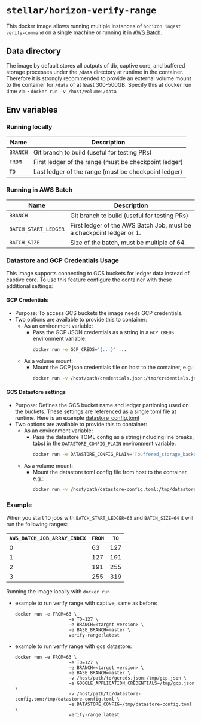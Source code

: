 # `stellar/horizon-verify-range`

This docker image allows running multiple instances of `horizon ingest verify-command` on a single machine or running it in [AWS Batch](https://aws.amazon.com/batch/).

## Data directory
The image by default stores all outputs of db, captive core, and buffered storage processes
under the `/data` directory at runtime in the container. Therefore it is strongly recommended
to provide an external volume mount to the container for `/data` of at least 300-500GB. Specify this at docker run time via - `docker run -v /host/volume:/data`

## Env variables

### Running locally

| Name     | Description                                           |
|----------|-------------------------------------------------------|
| `BRANCH` | Git branch to build (useful for testing PRs)          |
| `FROM`   | First ledger of the range (must be checkpoint ledger) |
| `TO`     | Last ledger of the range (must be checkpoint ledger)  |

### Running in AWS Batch

| Name                 | Description                                                          |
|----------------------|----------------------------------------------------------------------|
| `BRANCH`             | Git branch to build (useful for testing PRs)                         |
| `BATCH_START_LEDGER` | First ledger of the AWS Batch Job, must be a checkpoint ledger or 1. |
| `BATCH_SIZE`         | Size of the batch, must be multiple of 64.                           |


### Datastore and GCP Credentials Usage

This image supports connecting to GCS buckets for ledger data instead of captive core. To use this feature configure the container with these additional settings:

#### GCP Credentials
- Purpose: To access GCS buckets the image needs GCP credentials. 
- Two options are available to provide this to container:
  - As an environment variable:
    - Pass the GCP JSON credentials as a string in a `GCP_CREDS` environment variable:
      ```sh
      docker run -e GCP_CREDS='{...}' ...
      ```
  - As a volume mount:
    - Mount the GCP json credentials file on host to the container, e.g.:
      ```sh
      docker run -v /host/path/credentials.json:/tmp/credentials.json -e GOOGLE_APPLICATION_CREDENTIALS=/tmp/credentials.json ...
      ```

#### GCS Datastore settings
- Purpose: Defines the GCS bucket name and ledger partioning used on the buckets. These settings are referenced as a single toml file at runtime. Here is an example [datastore_config.toml](../../../galexie/config.example.toml)
- Two options are available to provide this to container:
  - As an environment variable:
    - Pass the datastore TOML config as a string(including line breaks, tabs) in the `DATASTORE_CONFIG_PLAIN` environment variable:
      ```sh
      docker run -e DATASTORE_CONFIG_PLAIN='[buffered_storage_backend_config]\nbuffer_size = 5\n ...' 
      ```
  - As a volume mount:
    - Mount the datastore toml config file from host to the container, e.g.:
      ```sh
      docker run -v /host/path/datastore-config.toml:/tmp/datastore-config.toml -e DATASTORE_CONFIG=/tmp/datastore-config.toml 
      ```

### Example

When you start 10 jobs with `BATCH_START_LEDGER=63` and `BATCH_SIZE=64`
it will run the following ranges:

| `AWS_BATCH_JOB_ARRAY_INDEX` | `FROM` | `TO` |
|-----------------------------|--------|------|
| 0                           | 63     | 127  |
| 1                           | 127    | 191  |
| 2                           | 191    | 255  |
| 3                           | 255    | 319  |

Running the image locally with `docker run`
* example to run verify range with captive, same as before:
  ```
  docker run -e FROM=63 \
                      -e TO=127 \
                      -e BRANCH=<target version> \
                      -e BASE_BRANCH=master \
                      verify-range:latest
  ```  
* example to run verify range with gcs datastore:
  ```
  docker run -e FROM=63 \
                      -e TO=127 \
                      -e BRANCH=<target version> \
                      -e BASE_BRANCH=master \
                      -v /host/path/to/gcreds.json:/tmp/gcp.json \
                      -e GOOGLE_APPLICATION_CREDENTIALS=/tmp/gcp.json \
                      -v /host/path/to/datastore-config.tom:/tmp/datastore-config.toml \
                      -e DATASTORE_CONFIG=/tmp/datastore-config.toml \
                      verify-range:latest
  ```  
